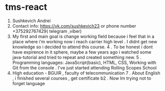 # tms-react
1. Sushkevich Andrei
2. Contact info: https://vk.com/sushkevich23 or phone number +375292767429( telegram ,viber)
3. My first and main goal is change working field because i feel that in a place where i'm working now i reach carrier high level . I didnt get new knowledge so i      decided to attend this course.
4 . To be honest i dont have expirence in it sphere, maybe a few years ago i watched some java-tutorial and tried to repeat and created something new.
5 . Programming languages: JavaScript(basic), HTML, CSS, Working with Git from the console . I've just  started attending Rolling Scopes School 
6. High education - BGUIR , faculty of telecommunication
7 . About English , i finished several courses , get certificate b2 . Now Im trying not to forget language
